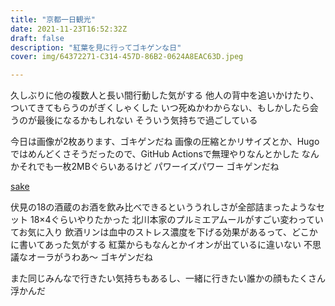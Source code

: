 ```yaml
---
title: "京都一日観光"
date: 2021-11-23T16:52:32Z
draft: false
description: "紅葉を見に行ってゴキゲンな日"
cover: img/64372271-C314-457D-86B2-0624A8EAC63D.jpeg

---
```


久しぶりに他の複数人と長い間行動した気がする
他人の背中を追いかけたり、ついてきてもらうのがぎくしゃくした
いつ死ぬかわからない、もしかしたら会うのが最後になるかもしれない
そういう気持ちで過ごしている

今日は画像が2枚あります、ゴキゲンだね
画像の圧縮とかリサイズとか、Hugoではめんどくさそうだったので、GitHub Actionsで無理やりなんとかした
なんかそれでも一枚2MBぐらいあるけど
パワーイズパワー
ゴキゲンだね

[sake](img/800E2041-49C0-44E2-A6C2-9F40A6B0EF35.jpeg)

伏見の18の酒蔵のお酒を飲み比べできるといううれしさが全部詰まったようなセット
18×4ぐらいやりたかった
北川本家のプルミエアムールがすごい変わっていてお気に入り
飲酒リンは血中のストレス濃度を下げる効果があるって、どこかに書いてあった気がする
紅葉からもなんとかイオンが出ているに違いない
不思議なオーラがうわあ〜
ゴキゲンだね

また同じみんなで行きたい気持ちもあるし、一緒に行きたい誰かの顔もたくさん浮かんだ
